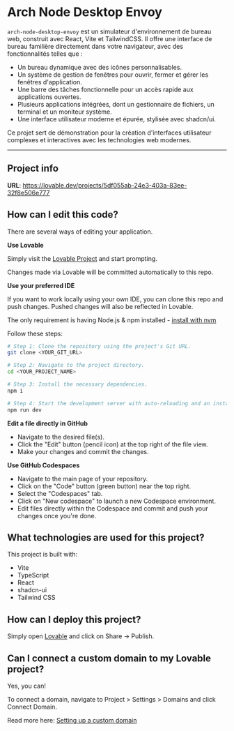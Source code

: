 # Arch Node Desktop Envoy

`arch-node-desktop-envoy` est un simulateur d'environnement de bureau web, construit avec React, Vite et TailwindCSS. Il offre une interface de bureau familière directement dans votre navigateur, avec des fonctionnalités telles que :

- Un bureau dynamique avec des icônes personnalisables.
- Un système de gestion de fenêtres pour ouvrir, fermer et gérer les fenêtres d'application.
- Une barre des tâches fonctionnelle pour un accès rapide aux applications ouvertes.
- Plusieurs applications intégrées, dont un gestionnaire de fichiers, un terminal et un moniteur système.
- Une interface utilisateur moderne et épurée, stylisée avec shadcn/ui.

Ce projet sert de démonstration pour la création d'interfaces utilisateur complexes et interactives avec les technologies web modernes.

---


## Project info

**URL**: https://lovable.dev/projects/5df055ab-24e3-403a-83ee-32f8e506e777

## How can I edit this code?

There are several ways of editing your application.

**Use Lovable**

Simply visit the [Lovable Project](https://lovable.dev/projects/5df055ab-24e3-403a-83ee-32f8e506e777) and start prompting.

Changes made via Lovable will be committed automatically to this repo.

**Use your preferred IDE**

If you want to work locally using your own IDE, you can clone this repo and push changes. Pushed changes will also be reflected in Lovable.

The only requirement is having Node.js & npm installed - [install with nvm](https://github.com/nvm-sh/nvm#installing-and-updating)

Follow these steps:

```sh
# Step 1: Clone the repository using the project's Git URL.
git clone <YOUR_GIT_URL>

# Step 2: Navigate to the project directory.
cd <YOUR_PROJECT_NAME>

# Step 3: Install the necessary dependencies.
npm i

# Step 4: Start the development server with auto-reloading and an instant preview.
npm run dev
```

**Edit a file directly in GitHub**

- Navigate to the desired file(s).
- Click the "Edit" button (pencil icon) at the top right of the file view.
- Make your changes and commit the changes.

**Use GitHub Codespaces**

- Navigate to the main page of your repository.
- Click on the "Code" button (green button) near the top right.
- Select the "Codespaces" tab.
- Click on "New codespace" to launch a new Codespace environment.
- Edit files directly within the Codespace and commit and push your changes once you're done.

## What technologies are used for this project?

This project is built with:

- Vite
- TypeScript
- React
- shadcn-ui
- Tailwind CSS

## How can I deploy this project?

Simply open [Lovable](https://lovable.dev/projects/5df055ab-24e3-403a-83ee-32f8e506e777) and click on Share -> Publish.

## Can I connect a custom domain to my Lovable project?

Yes, you can!

To connect a domain, navigate to Project > Settings > Domains and click Connect Domain.

Read more here: [Setting up a custom domain](https://docs.lovable.dev/tips-tricks/custom-domain#step-by-step-guide)

